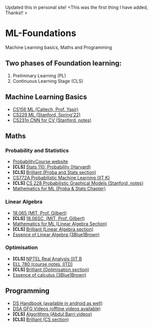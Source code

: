 Updated this in personal site! <This was the first thing I have added, Thanks!! >
# ML-Foundations
Machine Learning basics, Maths and Programming

## Two phases of Foundation learning:

  1. Preliminary Learning (PL)
  2. Continuous Learning Stage (CLS) 

## Machine Learning Basics 

- [CS156 ML (Caltech, Prof. Yasir)](https://youtube.com/playlist?list=PLD63A284B7615313A&si=BGpgL_jSwG1cGee1) 
- [CS229 ML (Stanford, Spring'22)](https://youtube.com/playlist?list=PLoROMvodv4rNyWOpJg_Yh4NSqI4Z4vOYy&si=J-Sgd9StGJfhnuI7)
- [CS231n CNN for CV (Stanford, notes)](https://cs231n.github.io)

## Maths 

### Probability and Statistics 

- [ProbabilityCourse website](https://www.probabilitycourse.com)
- **[CLS]** [Stats 110: Probability (Harvard)](https://projects.iq.harvard.edu/stat110/home)
- **[CLS]** [Brilliant (Proba and Stats section)](https://brilliant.org/courses/#/math/advanced-mathematics)
- [CS772A Probabilistic Machine Learning (IIT K)](https://www.cse.iitk.ac.in/users/piyush/courses/pml_autumn22/pml.html)
- **[CLS]** [CS 228 Probabilistic Graphical Models (Stanford, notes)](https://ermongroup.github.io/cs228-notes/)
- [Mathematics for ML (Proba &  Stats Chapter)](https://mml-book.github.io/book/mml-book.pdf)

### Linear Algebra 

- [18.065 (MIT, Prof. Gilbert)](https://ocw.mit.edu/courses/18-065-matrix-methods-in-data-analysis-signal-processing-and-machine-learning-spring-2018/)
- **[CLS]** [18.06SC, (MIT, Prof. Gilbert)](https://ocw.mit.edu/courses/18-06sc-linear-algebra-fall-2011/)
- [Mathematics for ML (Linear Algebra Section)](https://mml-book.github.io/book/mml-book.pdf)
- **[CLS]** [Brilliant (Linear Algebra section)](https://brilliant.org/courses/#/math/advanced-mathematics)
- [Essence of Linear Algebra (3Blue1Brown)](https://www.youtube.com/playlist?list=PLZHQObOWTQDPD3MizzM2xVFitgF8hE_ab)

### Optimisation 

- **[CLS]** [NPTEL Real Analysis (IIT B](https://youtube.com/playlist?list=PLOzRYVm0a65cpVtcdj_5SBEh6VQvC_BvR&si=xo4iyGO7oJ6KPv9o)
- [ELL 780 (course notes, IITD)](https://drive.google.com/file/d/1DIk4JE_REsTUKN7YHTsL60_zWS68AQ-1/view?usp=sharing)
- **[CLS]** [Brilliant (Optimisation section)](https://brilliant.org/courses/#/math/advanced-mathematics)
- [Essence of calculus (3Blue1Brown)](https://www.youtube.com/playlist?list=PLZHQObOWTQDMsr9K-rj53DwVRMYO3t5Yr)

## Programming 

- [DS Handbook (available in android as well)](https://www.thedshandbook.com)
- [DSA GFG Videos (offline videos available)](https://www.geeksforgeeks.org/courses/dsa-self-paced)
- **[CLS]** [Algorithms (Abdul Barri videos)](https://youtube.com/playlist?list=PLDN4rrl48XKpZkf03iYFl-O29szjTrs_O&si=jqKhdtfXUqU5hoDW)
- **[CLS]** [Brilliant (CS section)](https://brilliant.org/courses/#/computer-science)
